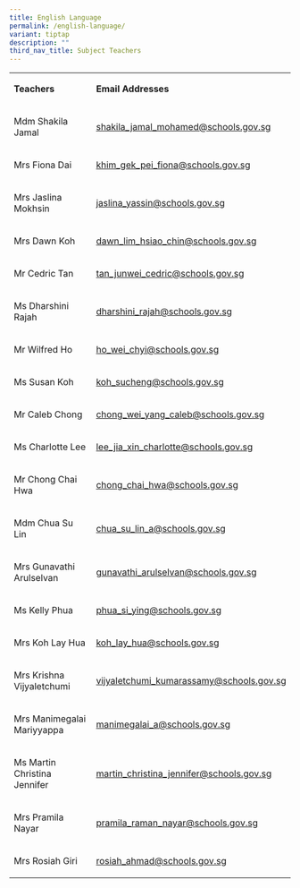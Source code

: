```yaml
---
title: English Language
permalink: /english-language/
variant: tiptap
description: ""
third_nav_title: Subject Teachers
---
```

<p></p>
<table style="minWidth: 50px">
<colgroup>
<col>
<col>
</colgroup>
<tbody>
<tr>
<td rowspan="1" colspan="1">
<p><strong>Teachers</strong>
</p>
</td>
<td rowspan="1" colspan="1">
<p><strong>Email Addresses</strong>
</p>
</td>
</tr>
<tr>
<td rowspan="1" colspan="1">
<p>Mdm Shakila Jamal</p>
</td>
<td rowspan="1" colspan="1">
<p><a href="mailto:seah_han_hui@schools.gov.sg" rel="noopener noreferrer nofollow" target="_blank">shakila_jamal_mohamed@schools.gov.sg</a>
</p>
</td>
</tr>
<tr>
<td rowspan="1" colspan="1">
<p>Mrs Fiona Dai</p>
</td>
<td rowspan="1" colspan="1">
<p><a href="mailto:seah_han_hui@schools.gov.sg" rel="noopener noreferrer nofollow" target="_blank">khim_gek_pei_fiona@schools.gov.sg</a>
</p>
</td>
</tr>
<tr>
<td rowspan="1" colspan="1">
<p>Mrs Jaslina Mokhsin</p>
</td>
<td rowspan="1" colspan="1">
<p><a href="mailto:seah_han_hui@schools.gov.sg" rel="noopener noreferrer nofollow" target="_blank">jaslina_yassin@schools.gov.sg</a>
</p>
</td>
</tr>
<tr>
<td rowspan="1" colspan="1">
<p>Mrs Dawn Koh</p>
</td>
<td rowspan="1" colspan="1">
<p><a href="mailto:seah_han_hui@schools.gov.sg" rel="noopener noreferrer nofollow" target="_blank">dawn_lim_hsiao_chin@schools.gov.sg</a>
</p>
</td>
</tr>
<tr>
<td rowspan="1" colspan="1">
<p>Mr Cedric Tan</p>
</td>
<td rowspan="1" colspan="1">
<p><a href="mailto:seah_han_hui@schools.gov.sg" rel="noopener noreferrer nofollow" target="_blank">tan_junwei_cedric@schools.gov.sg</a>
</p>
</td>
</tr>
<tr>
<td rowspan="1" colspan="1">
<p>Ms Dharshini Rajah</p>
</td>
<td rowspan="1" colspan="1">
<p><a href="mailto:seah_han_hui@schools.gov.sg" rel="noopener noreferrer nofollow" target="_blank">dharshini_rajah@schools.gov.sg</a>
</p>
</td>
</tr>
<tr>
<td rowspan="1" colspan="1">
<p>Mr Wilfred Ho</p>
</td>
<td rowspan="1" colspan="1">
<p><a href="mailto:seah_han_hui@schools.gov.sg" rel="noopener noreferrer nofollow" target="_blank">ho_wei_chyi@schools.gov.sg</a>
</p>
</td>
</tr>
<tr>
<td rowspan="1" colspan="1">
<p>Ms Susan Koh</p>
</td>
<td rowspan="1" colspan="1">
<p><a href="mailto:seah_han_hui@schools.gov.sg" rel="noopener noreferrer nofollow" target="_blank">koh_sucheng@schools.gov.sg</a>
</p>
</td>
</tr>
<tr>
<td rowspan="1" colspan="1">
<p>Mr Caleb Chong</p>
</td>
<td rowspan="1" colspan="1">
<p><a href="mailto:seah_han_hui@schools.gov.sg" rel="noopener noreferrer nofollow" target="_blank">chong_wei_yang_caleb@schools.gov.sg</a>
</p>
</td>
</tr>
<tr>
<td rowspan="1" colspan="1">
<p>Ms Charlotte Lee</p>
</td>
<td rowspan="1" colspan="1">
<p><a href="mailto:seah_han_hui@schools.gov.sg" rel="noopener noreferrer nofollow" target="_blank">lee_jia_xin_charlotte@schools.gov.sg</a>
</p>
</td>
</tr>
<tr>
<td rowspan="1" colspan="1">
<p>Mr Chong Chai Hwa</p>
</td>
<td rowspan="1" colspan="1">
<p><a href="mailto:seah_han_hui@schools.gov.sg" rel="noopener noreferrer nofollow" target="_blank">chong_chai_hwa@schools.gov.sg</a>
</p>
</td>
</tr>
<tr>
<td rowspan="1" colspan="1">
<p>Mdm Chua Su Lin</p>
</td>
<td rowspan="1" colspan="1">
<p><a href="mailto:seah_han_hui@schools.gov.sg" rel="noopener noreferrer nofollow" target="_blank">chua_su_lin_a@schools.gov.sg</a>
</p>
</td>
</tr>
<tr>
<td rowspan="1" colspan="1">
<p>Mrs Gunavathi Arulselvan</p>
</td>
<td rowspan="1" colspan="1">
<p><a href="mailto:seah_han_hui@schools.gov.sg" rel="noopener noreferrer nofollow" target="_blank">gunavathi_arulselvan@schools.gov.sg</a>
</p>
</td>
</tr>
<tr>
<td rowspan="1" colspan="1">
<p>Ms Kelly Phua</p>
</td>
<td rowspan="1" colspan="1">
<p><a href="mailto:seah_han_hui@schools.gov.sg" rel="noopener noreferrer nofollow" target="_blank">phua_si_ying@schools.gov.sg</a>
</p>
</td>
</tr>
<tr>
<td rowspan="1" colspan="1">
<p>Mrs Koh Lay Hua</p>
</td>
<td rowspan="1" colspan="1">
<p><a href="mailto:seah_han_hui@schools.gov.sg" rel="noopener noreferrer nofollow" target="_blank">koh_lay_hua@schools.gov.sg</a>
</p>
</td>
</tr>
<tr>
<td rowspan="1" colspan="1">
<p>Mrs Krishna Vijyaletchumi</p>
</td>
<td rowspan="1" colspan="1">
<p><a href="mailto:seah_han_hui@schools.gov.sg" rel="noopener noreferrer nofollow" target="_blank">vijyaletchumi_kumarassamy@schools.gov.sg</a>
</p>
</td>
</tr>
<tr>
<td rowspan="1" colspan="1">
<p>Mrs Manimegalai Mariyyappa</p>
</td>
<td rowspan="1" colspan="1">
<p><a href="mailto:seah_han_hui@schools.gov.sg" rel="noopener noreferrer nofollow" target="_blank">manimegalai_a@schools.gov.sg</a>
</p>
</td>
</tr>
<tr>
<td rowspan="1" colspan="1">
<p>Ms Martin Christina Jennifer</p>
</td>
<td rowspan="1" colspan="1">
<p><a href="mailto:seah_han_hui@schools.gov.sg" rel="noopener noreferrer nofollow" target="_blank">martin_christina_jennifer@schools.gov.sg</a>
</p>
</td>
</tr>
<tr>
<td rowspan="1" colspan="1">
<p>Mrs Pramila Nayar</p>
</td>
<td rowspan="1" colspan="1">
<p><a href="mailto:seah_han_hui@schools.gov.sg" rel="noopener noreferrer nofollow" target="_blank">pramila_raman_nayar@schools.gov.sg</a>
</p>
</td>
</tr>
<tr>
<td rowspan="1" colspan="1">
<p>Mrs Rosiah Giri</p>
</td>
<td rowspan="1" colspan="1">
<p><a href="mailto:seah_han_hui@schools.gov.sg" rel="noopener noreferrer nofollow" target="_blank">rosiah_ahmad@schools.gov.sg</a>
</p>
</td>
</tr>
</tbody>
</table>
<p></p>